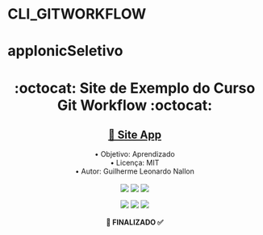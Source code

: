 # CLI_GITWORKFLOW

# appIonicSeletivo

<h1 align="center">:octocat: Site de Exemplo do Curso Git Workflow :octocat:</h1>

<h2 align="center">
    <a href="https://github.com/GuigaLn/ShoppingLlistIonic/tree/master">🔗 Site App</a>
</h2>

<p align="center">
  <a>• Objetivo: Aprendizado</a> <br>
 <a>• Licença: MIT</a> <br>
 <a>• Autor: Guilherme Leonardo Nallon</a>
</p>

<p align="center">
  <img align="center" src="https://img.shields.io/static/v1?label=Tec&style=flat-square&logo=Ionic&message=Html&color=blue"/>
  <img align="center" src="https://img.shields.io/static/v1?label=Tec&style=flat-square&logo=Firebase&message=Firebase&color=blue"/>
  <img align="center" src="https://img.shields.io/static/v1?label=Tec&style=flat-square&logo=TypeScript&message=TypeScript&color=blue"/>
</p>

<p align="center">
  <img align="center" src="https://img.shields.io/github/issues/GuilhermeNallon/appIonicSeletivo"/>
  <img align="center" src="https://img.shields.io/github/forks/GuilhermeNallon/appIonicSeletivo"/>
  <img align="center" src="https://img.shields.io/github/stars/GuilhermeNallon/appIonicSeletivo"/>
</p>

<h4 align="center"> 
	 🚀 FINALIZADO  ✅
</h4>


